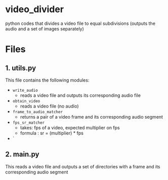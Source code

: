 # video_divider
python codes that divides a video file to equal subdivisions (outputs the audio and a set of images separately)
# Files
## 1. utils.py
This file contains the following modules:
- `write_audio`
	- reads a video file and outputs its corresponding audio file
- `obtain_video`
	- reads a video file (no audio)
- `frame_to_audio_matcher` 
	- returns a pair of a video frame and its corresponding audio segment
- `fps_sr_matcher`
	- takes: fps of a video, expected multiplier on fps
	- formula : sr = (multiplier) * fps
- `
## 2. main.py
This reads a video file and outputs a set of directories with a frame and its corresponding audio segment

